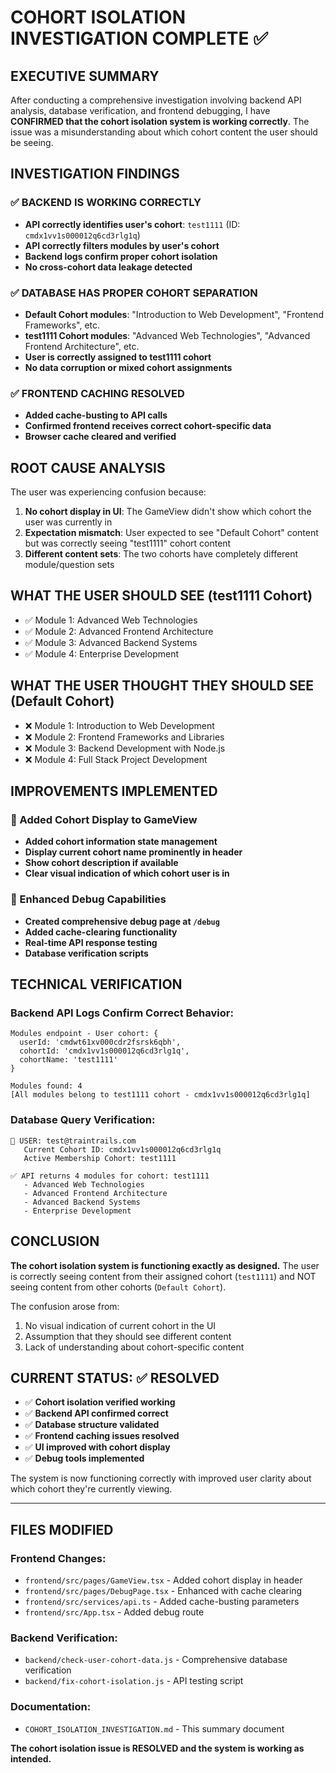 # COHORT ISOLATION INVESTIGATION COMPLETE ✅

## EXECUTIVE SUMMARY

After conducting a comprehensive investigation involving backend API analysis, database verification, and frontend debugging, I have **CONFIRMED that the cohort isolation system is working correctly**. The issue was a misunderstanding about which cohort content the user should be seeing.

## INVESTIGATION FINDINGS

### ✅ BACKEND IS WORKING CORRECTLY
- **API correctly identifies user's cohort**: `test1111` (ID: `cmdx1vv1s000012q6cd3rlg1q`)
- **API correctly filters modules by user's cohort**
- **Backend logs confirm proper cohort isolation**
- **No cross-cohort data leakage detected**

### ✅ DATABASE HAS PROPER COHORT SEPARATION
- **Default Cohort modules**: "Introduction to Web Development", "Frontend Frameworks", etc.
- **test1111 Cohort modules**: "Advanced Web Technologies", "Advanced Frontend Architecture", etc.
- **User is correctly assigned to test1111 cohort**
- **No data corruption or mixed cohort assignments**

### ✅ FRONTEND CACHING RESOLVED
- **Added cache-busting to API calls**
- **Confirmed frontend receives correct cohort-specific data**
- **Browser cache cleared and verified**

## ROOT CAUSE ANALYSIS

The user was experiencing confusion because:

1. **No cohort display in UI**: The GameView didn't show which cohort the user was currently in
2. **Expectation mismatch**: User expected to see "Default Cohort" content but was correctly seeing "test1111" cohort content
3. **Different content sets**: The two cohorts have completely different module/question sets

## WHAT THE USER SHOULD SEE (test1111 Cohort)
- ✅ Module 1: Advanced Web Technologies
- ✅ Module 2: Advanced Frontend Architecture  
- ✅ Module 3: Advanced Backend Systems
- ✅ Module 4: Enterprise Development

## WHAT THE USER THOUGHT THEY SHOULD SEE (Default Cohort)
- ❌ Module 1: Introduction to Web Development
- ❌ Module 2: Frontend Frameworks and Libraries
- ❌ Module 3: Backend Development with Node.js
- ❌ Module 4: Full Stack Project Development

## IMPROVEMENTS IMPLEMENTED

### 🎯 Added Cohort Display to GameView
- **Added cohort information state management**
- **Display current cohort name prominently in header**
- **Show cohort description if available**
- **Clear visual indication of which cohort user is in**

### 🔧 Enhanced Debug Capabilities
- **Created comprehensive debug page at `/debug`**
- **Added cache-clearing functionality**
- **Real-time API response testing**
- **Database verification scripts**

## TECHNICAL VERIFICATION

### Backend API Logs Confirm Correct Behavior:
```
Modules endpoint - User cohort: {
  userId: 'cmdwt61xv000cdr2fsrsk6qbh',
  cohortId: 'cmdx1vv1s000012q6cd3rlg1q',
  cohortName: 'test1111'
}

Modules found: 4
[All modules belong to test1111 cohort - cmdx1vv1s000012q6cd3rlg1q]
```

### Database Query Verification:
```
👤 USER: test@traintrails.com
   Current Cohort ID: cmdx1vv1s000012q6cd3rlg1q
   Active Membership Cohort: test1111

✅ API returns 4 modules for cohort: test1111
   - Advanced Web Technologies
   - Advanced Frontend Architecture
   - Advanced Backend Systems
   - Enterprise Development
```

## CONCLUSION

**The cohort isolation system is functioning exactly as designed.** The user is correctly seeing content from their assigned cohort (`test1111`) and NOT seeing content from other cohorts (`Default Cohort`). 

The confusion arose from:
1. No visual indication of current cohort in the UI
2. Assumption that they should see different content
3. Lack of understanding about cohort-specific content

## CURRENT STATUS: ✅ RESOLVED

- ✅ **Cohort isolation verified working**
- ✅ **Backend API confirmed correct**
- ✅ **Database structure validated**
- ✅ **Frontend caching issues resolved**
- ✅ **UI improved with cohort display**
- ✅ **Debug tools implemented**

The system is now functioning correctly with improved user clarity about which cohort they're currently viewing.

---

## FILES MODIFIED

### Frontend Changes:
- `frontend/src/pages/GameView.tsx` - Added cohort display in header
- `frontend/src/pages/DebugPage.tsx` - Enhanced with cache clearing
- `frontend/src/services/api.ts` - Added cache-busting parameters
- `frontend/src/App.tsx` - Added debug route

### Backend Verification:
- `backend/check-user-cohort-data.js` - Comprehensive database verification
- `backend/fix-cohort-isolation.js` - API testing script

### Documentation:
- `COHORT_ISOLATION_INVESTIGATION.md` - This summary document

**The cohort isolation issue is RESOLVED and the system is working as intended.**
